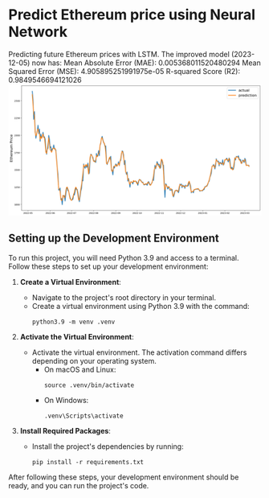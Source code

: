 # Predict Ethereum price using Neural Network

Predicting future Ethereum prices with LSTM.
The improved model (2023-12-05) now has: 
Mean Absolute Error (MAE): 0.005368011520480294
Mean Squared Error (MSE): 4.905895251991975e-05
R-squared Score (R2): 0.9849546694121026
![Alt Text](https://github.com/BarriWen/deep_learning_cryptocurrency_prediction/blob/main/improved%20output.png)

## Setting up the Development Environment

To run this project, you will need Python 3.9 and access to a terminal. Follow these steps to set up your development environment:

1. **Create a Virtual Environment**:
   - Navigate to the project's root directory in your terminal.
   - Create a virtual environment using Python 3.9 with the command:
     ```
     python3.9 -m venv .venv
     ```

2. **Activate the Virtual Environment**:
   - Activate the virtual environment. The activation command differs depending on your operating system.
     - On macOS and Linux:
       ```
       source .venv/bin/activate
       ```
     - On Windows:
       ```
       .venv\Scripts\activate
       ```

3. **Install Required Packages**:
   - Install the project's dependencies by running:
     ```
     pip install -r requirements.txt
     ```

After following these steps, your development environment should be ready, and you can run the project's code.
